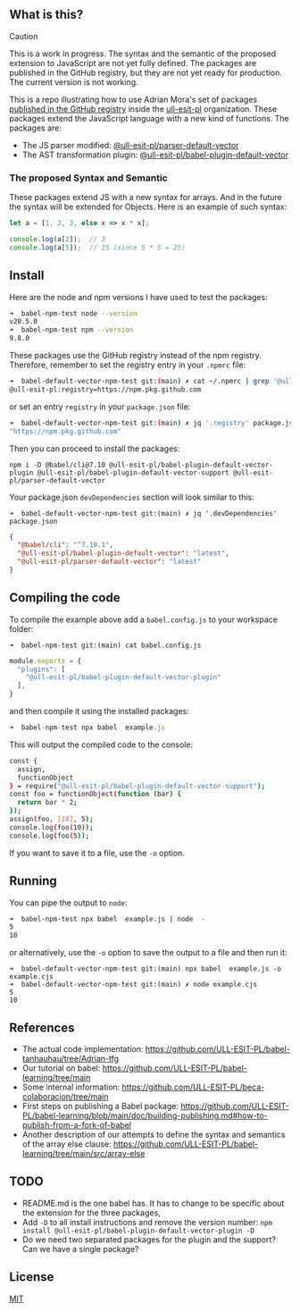 ## What is this?

> [!CAUTION]
> This is a work in progress. The syntax and the semantic of the proposed extension to JavaScript are not yet fully defined. The packages are published in the GitHub registry, but they are not yet ready for production. 
> The current version is not working. 


This is a repo illustrating how to use 
Adrian Mora's set of packages [published in the GitHub registry](https://github.com/orgs/ULL-ESIT-PL/packages) inside the [ull-esit-pl](https://github.com/ULL-ESIT-PL/) organization. These packages extend the JavaScript language with a new kind of functions. The packages are:

- The JS parser modified: [@ull-esit-pl/parser-default-vector](https://github.com/orgs/ULL-ESIT-PL/packages/npm/package/parser-default-vector)
- The AST transformation plugin: [@ull-esit-pl/babel-plugin-default-vector](https://github.com/orgs/ULL-ESIT-PL/packages/npm/package/babel-plugin-default-vector) 


### The proposed Syntax and Semantic

These packages extend JS  with a new syntax for arrays. And in the future the syntax will be extended  for Objects. Here is an example of such syntax:

```js 
let a = [1, 2, 3, else x => x * x];

console.log(a[2]);  // 3
console.log(a[5]);  // 25 (since 5 * 5 = 25)
```


## Install

Here are the node and npm versions I have used to test the packages:

```bash
➜  babel-npm-test node --version
v20.5.0
➜  babel-npm-test npm --version
9.8.0
```

These packages use the GitHub registry instead of the npm registry. Therefore, remember
to set the registry entry in your `.npmrc` file:

```bash
➜  babel-default-vector-npm-test git:(main) ✗ cat ~/.npmrc | grep '@ull-esit-pl:'
@ull-esit-pl:registry=https://npm.pkg.github.com
```

or set an entry `registry` in your `package.json` file:

```bash
➜  babel-default-vector-npm-test git:(main) ✗ jq '.registry' package.json 
"https://npm.pkg.github.com"
```

Then you can proceed to install the packages:

```
npm i -D @babel/cli@7.10 @ull-esit-pl/babel-plugin-default-vector-plugin @ull-esit-pl/babel-plugin-default-vector-support @ull-esit-pl/parser-default-vector 
```

Your package.json `devDependencies` section will look similar to this:

`➜  babel-default-vector-npm-test git:(main) ✗ jq '.devDependencies' package.json`
```json
{
  "@babel/cli": "^7.10.1",
  "@ull-esit-pl/babel-plugin-default-vector": "latest",
  "@ull-esit-pl/parser-default-vector": "latest"
}
```


## Compiling the code

To compile the example above add a `babel.config.js` to your workspace folder:

`➜  babel-npm-test git:(main) cat babel.config.js`
```js
module.exports = {
  "plugins": [
    "@ull-esit-pl/babel-plugin-default-vector-plugin"
  ],
}
```

and then compile it using the installed packages:

```js
➜  babel-npm-test npx babel  example.js
```
This will output the compiled code to the console:

```bash                                                      
const {
  assign,
  functionObject
} = require("@ull-esit-pl/babel-plugin-default-vector-support");
const foo = functionObject(function (bar) {
  return bar * 2;
});
assign(foo, [10], 5);
console.log(foo(10));
console.log(foo(5));
```

If you want to save it to a file, use the `-o` option.

## Running

You can pipe the output to `node`:

```bash
➜  babel-npm-test npx babel  example.js | node  -
5
10
```

or alternatively, use the `-o` option to save the output to a file and then run it:

```
➜  babel-default-vector-npm-test git:(main) npx babel  example.js -o example.cjs
➜  babel-default-vector-npm-test git:(main) ✗ node example.cjs 
5
10
```

## References

- The actual code implementation: https://github.com/ULL-ESIT-PL/babel-tanhauhau/tree/Adrian-tfg
- Our tutorial on babel: https://github.com/ULL-ESIT-PL/babel-learning/tree/main
- Some internal information: https://github.com/ULL-ESIT-PL/beca-colaboracion/tree/main
- First steps on publishing a Babel package: https://github.com/ULL-ESIT-PL/babel-learning/blob/main/doc/building-publishing.md#how-to-publish-from-a-fork-of-babel
- Another description of our attempts to define the syntax and semantics of the array else clause: https://github.com/ULL-ESIT-PL/babel-learning/tree/main/src/array-else


## TODO

-  README.md is the one babel has. It has to change to be specific about the extension for the three packages,
-  Add `-D` to all install instructions and remove the version number: `npm install @ull-esit-pl/babel-plugin-default-vector-plugin -D`
-  Do we need two separated packages for the plugin and the support? Can we have a single package?

## License

[MIT](https://couto.mit-license.org/)